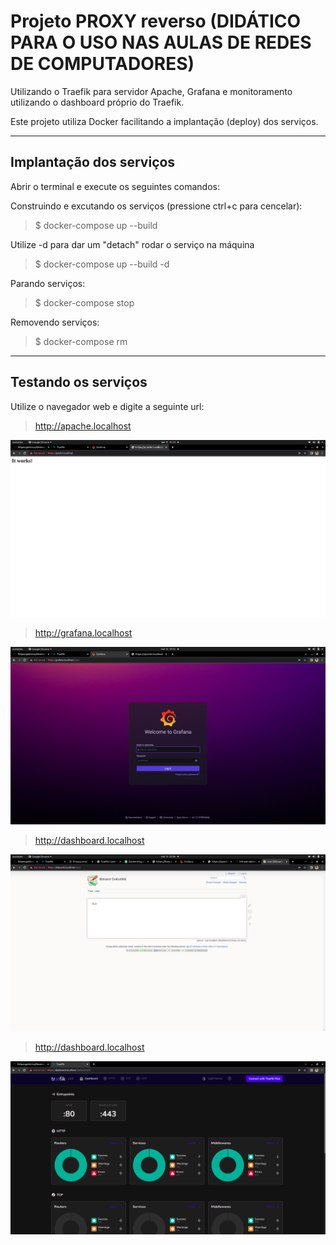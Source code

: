 # Projeto PROXY reverso  (DIDÁTICO PARA O USO NAS AULAS DE REDES DE COMPUTADORES)

 Utilizando o Traefik para servidor Apache, Grafana e monitoramento utilizando o dashboard próprio do Traefik.
    
Este projeto utiliza Docker facilitando a implantação (deploy) dos serviços. 
 ***

 ## Implantação dos serviços
 Abrir o terminal e execute os seguintes comandos:

Construindo e excutando os serviços (pressione ctrl+c para cencelar):

 > $ docker-compose up --build

 Utilize -d para dar um "detach" rodar o serviço na máquina

> $ docker-compose up --build -d

Parando serviços: 
> $ docker-compose stop

Removendo serviços: 
> $ docker-compose rm
***

 ## Testando os serviços

Utilize o navegador web e digite a seguinte url:

> http://apache.localhost

 ![Testando o Apache](doc/apache.png) 

 > http://grafana.localhost

 ![Testando o Grafana](doc/grafana.png) 

  > http://dashboard.localhost

 ![Testando o DocuWiki](doc/DocuWiki.png) 

  > http://dashboard.localhost

 ![Testando o Traefik](doc/dashboard.png) 
